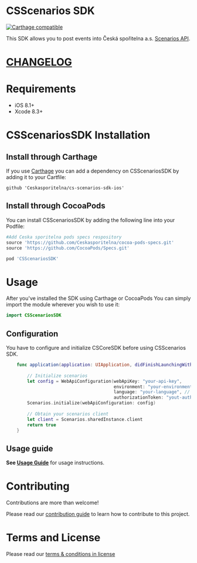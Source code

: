 # CSScenarios SDK

[![Carthage compatible](https://img.shields.io/badge/Carthage-compatible-4BC51D.svg?style=flat)](https://github.com/Carthage/Carthage)

This SDK allows you to post events into Česká spořitelna a.s. [Scenarios API](http://docs.ext0csasscenarioseventsv1.apiary.io/#).

# [CHANGELOG](CHANGELOG.md)

# Requirements

- iOS 8.1+
- Xcode 8.3+

# CSScenariosSDK Installation

## Install through Carthage

If you use [Carthage](https://github.com/Carthage/Carthage) you can add a dependency on CSScenariosSDK by adding it to your Cartfile:

```
github 'Ceskasporitelna/cs-scenarios-sdk-ios'
```

## Install through CocoaPods

You can install CSScenariosSDK by adding the following line into your Podfile:

```ruby
#Add Ceska sporitelna pods specs respository
source 'https://github.com/Ceskasporitelna/cocoa-pods-specs.git'
source 'https://github.com/CocoaPods/Specs.git'

pod 'CSScenariosSDK'
```

# Usage

After you've installed the SDK using Carthage or CocoaPods You can simply import the module wherever you wish to use it:

```swift
import CSScenariosSDK
```

## Configuration

You have to configure and initialize CSCoreSDK before using CSScenarios SDK.

```swift
    func application(application: UIApplication, didFinishLaunchingWithOptions launchOptions: [NSObject: AnyObject]?) -> Bool {
        
        // Initialize scenarios
        let config = WebApiConfiguration(webApiKey: "your-api-key",
                                         environment: "your-environment", // default is Environment.systemTest
                                         language: "your-language", // default is "cs-CZ"
                                         authorizationToken: "yout-auth-token")
        Scenarios.initialize(webApiConfiguration: config)
        
        // Obtain your scenarios client
        let client = Scenarios.sharedInstance.client
        return true
    }
```

## Usage guide

**See [Usage Guide](./docs/scenarios.md)** for usage instructions.

# Contributing

Contributions are more than welcome!

Please read our [contribution guide](CONTRIBUTING.md) to learn how to contribute to this project.

# Terms and License

Please read our [terms & conditions in license](LICENSE.md)
